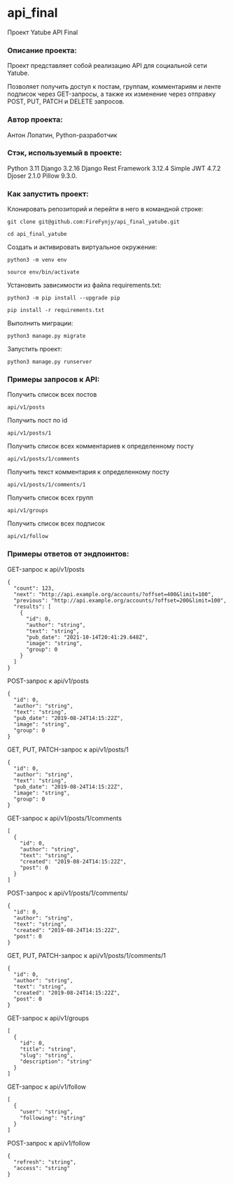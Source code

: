 # api_final
Проект Yatube API Final

### Описание проекта:

Проект представляет собой реализацию API для социальной сети Yatube.

Позволяет получить доступ к постам, группам, комментариям и ленте подписок
через GET-запросы, а также их изменение через отправку POST, PUT, PATCH и DELETE запросов.

### Автор проекта:

Антон Лопатин, Python-разработчик

### Стэк, используемый в проекте:

Python 3.11
Django 3.2.16
Django Rest Framework 3.12.4
Simple JWT 4.7.2
Djoser 2.1.0
Pillow 9.3.0.

### Как запустить проект:

Клонировать репозиторий и перейти в него в командной строке:

```
git clone git@github.com:FireFynjy/api_final_yatube.git
```

```
cd api_final_yatube
```

Cоздать и активировать виртуальное окружение:

```
python3 -m venv env
```

```
source env/bin/activate
```

Установить зависимости из файла requirements.txt:

```
python3 -m pip install --upgrade pip
```

```
pip install -r requirements.txt
```

Выполнить миграции:

```
python3 manage.py migrate
```

Запустить проект:

```
python3 manage.py runserver
```

### Примеры запросов к API:

Получить список всех постов

```
api/v1/posts
```

Получить пост по id

```
api/v1/posts/1
```

Получить список всех комментариев к определенному посту

```
api/v1/posts/1/comments
```

Получить текст комментария к определенному посту

```
api/v1/posts/1/comments/1
```

Получить список всех групп

```
api/v1/groups
```

Получить список всех подписок

```
api/v1/follow
```

### Примеры ответов от эндпоинтов:

GET-запрос к api/v1/posts

```
{
  "count": 123,
  "next": "http://api.example.org/accounts/?offset=400&limit=100",
  "previous": "http://api.example.org/accounts/?offset=200&limit=100",
  "results": [
    {
      "id": 0,
      "author": "string",
      "text": "string",
      "pub_date": "2021-10-14T20:41:29.648Z",
      "image": "string",
      "group": 0
    }
  ]
}
```

POST-запрос к api/v1/posts

```
{
  "id": 0,
  "author": "string",
  "text": "string",
  "pub_date": "2019-08-24T14:15:22Z",
  "image": "string",
  "group": 0
}
```

GET, PUT, PATCH-запрос к api/v1/posts/1

```
{
  "id": 0,
  "author": "string",
  "text": "string",
  "pub_date": "2019-08-24T14:15:22Z",
  "image": "string",
  "group": 0
}
```

GET-запрос к api/v1/posts/1/comments

```
[
  {
    "id": 0,
    "author": "string",
    "text": "string",
    "created": "2019-08-24T14:15:22Z",
    "post": 0
  }
]
```

POST-запрос к api/v1/posts/1/comments/

```
{
  "id": 0,
  "author": "string",
  "text": "string",
  "created": "2019-08-24T14:15:22Z",
  "post": 0
}
```

GET, PUT, PATCH-запрос к api/v1/posts/1/comments/1

```
{
  "id": 0,
  "author": "string",
  "text": "string",
  "created": "2019-08-24T14:15:22Z",
  "post": 0
}
```

GET-запрос к api/v1/groups

```
[
  {
    "id": 0,
    "title": "string",
    "slug": "string",
    "description": "string"
  }
]
```

GET-запрос к api/v1/follow

```
[
  {
    "user": "string",
    "following": "string"
  }
]
```

POST-запрос к api/v1/follow

```
{
  "refresh": "string",
  "access": "string"
}
```